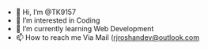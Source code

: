 - 👋 Hi, I’m @TK9157
- 👀 I’m interested in Coding
- 🌱 I’m currently learning Web Development
- 📫 How to reach me Via Mail (rjroshandev@outlook.com
